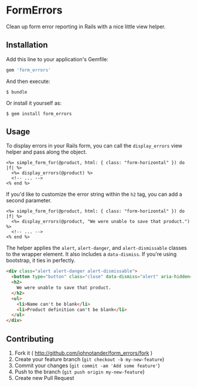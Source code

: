 # FormErrors

Clean up form error reporting in Rails with a nice little view helper.

## Installation

Add this line to your application's Gemfile:

```ruby
gem 'form_errors'
```

And then execute:

```
$ bundle
```

Or install it yourself as:

```
$ gem install form_errors
```

## Usage

To display errors in your Rails form, you can call the `display_errors` view helper and pass along the object.

```html+erb
<%= simple_form_for(@product, html: { class: "form-horizontal" }) do |f| %>
  <%= display_errors(@product) %>
  <!-- ... -->
<% end %>
```

If you'd like to customize the error string within the `h2` tag, you can add a second parameter.

```html+erb
<%= simple_form_for(@product, html: { class: "form-horizontal" }) do |f| %>
  <%= display_errors(@product, "We were unable to save that product.") %>
  <!-- ... -->
<% end %>
```

The helper applies the `alert`, `alert-danger`, and `alert-dismissable` classes to the wrapper element. It also includes a `data-dismiss`. If you're using bootstrap, it ties in perfectly.

```html
<div class="alert alert-danger alert-dismissable">
  <button type="button" class="close" data-dismiss="alert" aria-hidden="true">×</button>
  <h2>
    We were unable to save that product.
  </h2>
  <ul>
    <li>Name can't be blank</li>
    <li>Product definition can't be blank</li>
  </ul>
</div>
```

## Contributing

1. Fork it ( http://github.com/johnotander/form_errors/fork )
2. Create your feature branch (`git checkout -b my-new-feature`)
3. Commit your changes (`git commit -am 'Add some feature'`)
4. Push to the branch (`git push origin my-new-feature`)
5. Create new Pull Request
